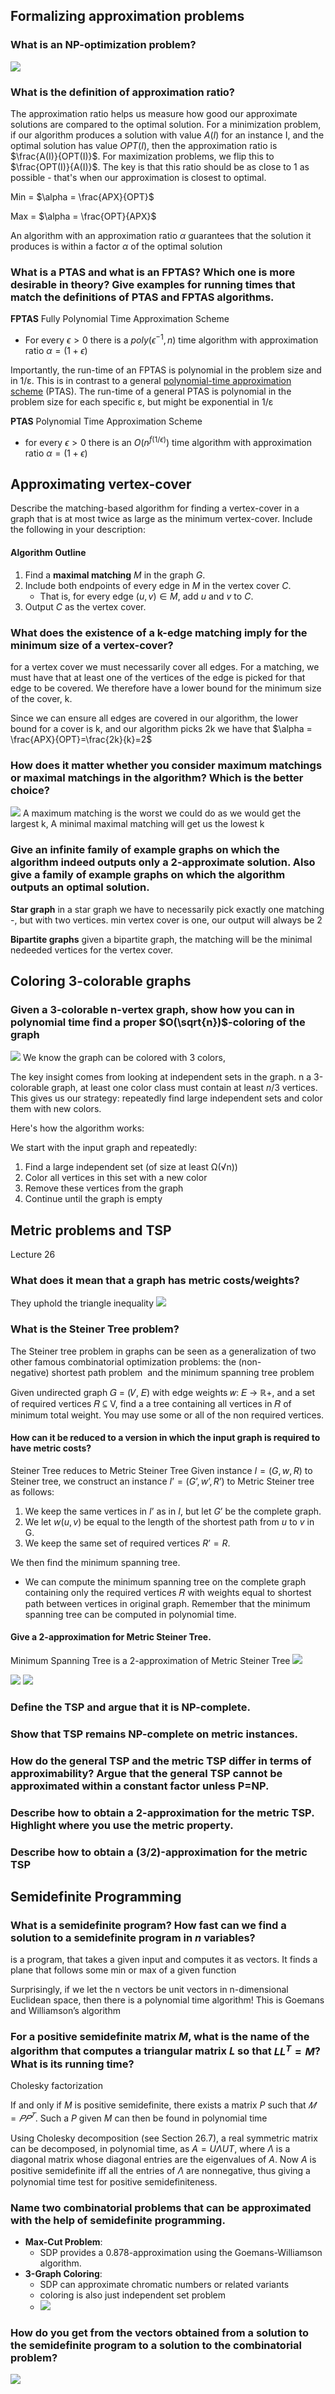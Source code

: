 ## Formalizing approximation problems

### What is an NP-optimization problem?
![](pics/Pasted%20image%2020250105191608.png)
### What is the definition of approximation ratio?
The approximation ratio helps us measure how good our approximate solutions are compared to the optimal solution. For a minimization problem, if our algorithm produces a solution with value $A(I)$ for an instance I, and the optimal solution has value $OPT(I)$, then the approximation ratio is $\frac{A(I)}{OPT(I)}$. 
For maximization problems, we flip this to $\frac{OPT(I)}{A(I)}$. 
The key is that this ratio should be as close to 1 as possible - that's when our approximation is closest to optimal.

Min = $\alpha = \frac{APX}{OPT}$

Max = $\alpha = \frac{OPT}{APX}$

An algorithm with an approximation ratio $\alpha$ guarantees that the solution it produces is within a factor $\alpha$ of the optimal solution

### What is a PTAS and what is an FPTAS? Which one is more desirable in theory? Give examples for running times that match the definitions of PTAS and FPTAS algorithms.
**FPTAS** Fully Polynomial Time Approximation Scheme
- For every $\epsilon > 0$ there is a $poly(\epsilon^{-1},n)$ time algorithm with approximation ratio $\alpha = (1+\epsilon)$

Importantly, the run-time of an FPTAS is polynomial in the problem size and in 1/ε. This is in contrast to a general [polynomial-time approximation scheme](https://en.wikipedia.org/wiki/Polynomial-time_approximation_scheme "Polynomial-time approximation scheme") (PTAS). The run-time of a general PTAS is polynomial in the problem size for each specific ε, but might be exponential in 1/ε

**PTAS** Polynomial Time Approximation Scheme
- for every $\epsilon>0$ there is an $O(n^{f(1/ \epsilon)})$ time algorithm with approximation ratio $\alpha = (1+\epsilon)$

## Approximating vertex-cover

Describe the matching-based algorithm for finding a vertex-cover in a graph that is at most twice as large as the minimum vertex-cover. Include the following in your description:

#### Algorithm Outline
1. Find a **maximal matching** $M$ in the graph $G$.
2. Include both endpoints of every edge in $M$ in the vertex cover $C$.
    - That is, for every edge $(u, v) \in M$, add $u$ and $v$ to $C$.
3. Output $C$ as the vertex cover.
### What does the existence of a k-edge matching imply for the minimum size of a vertex-cover?
for a vertex cover we must necessarily cover all edges. For a matching, we must have that at least one of the vertices of the edge is picked for that edge to be covered. We therefore have a lower bound for the minimum size of the cover, k.

Since we can ensure all edges are covered in our algorithm, the lower bound for a cover is k, and our algorithm picks 2k we have that
 $\alpha = \frac{APX}{OPT}=\frac{2k}{k}=2$
 
### How does it matter whether you consider maximum matchings or maximal matchings in the algorithm? Which is the better choice?
![](pics/maximumVsMaximalMatching.png)
A maximum matching is the worst we could do as we would get the largest k, 
A minimal maximal matching will get us the lowest k
### Give an infinite family of example graphs on which the algorithm indeed outputs only a 2-approximate solution. Also give a family of example graphs on which the algorithm outputs an optimal solution.

**Star graph**
in a star graph we have to necessarily pick exactly one matching -, but with two vertices. min vertex cover is one, our output will always be 2

**Bipartite graphs**
given a bipartite graph, the matching will be the minimal nedeeded vertices for the vertex cover.

## Coloring 3-colorable graphs

### Given a 3-colorable n-vertex graph, show how you can in polynomial time find a proper $O(\sqrt{n})$-coloring of the graph
![](pics/Pasted%20image%2020250105185159.png)
We know the graph can be colored with 3 colors, 

The key insight comes from looking at independent sets in the graph. 
n a 3-colorable graph, at least one color class must contain at least $n/3$ vertices. This gives us our strategy: repeatedly find large independent sets and color them with new colors.

Here's how the algorithm works:

We start with the input graph and repeatedly:

1. Find a large independent set (of size at least Ω(√n))
2. Color all vertices in this set with a new color
3. Remove these vertices from the graph
4. Continue until the graph is empty

## Metric problems and TSP
Lecture 26

### What does it mean that a graph has metric costs/weights?
They uphold the triangle inequality
![](pics/triangle_inequality.png)
### What is the Steiner Tree problem?
The Steiner tree problem in graphs can be seen as a generalization of two other famous combinatorial optimization problems: the (non-negative) shortest path problem  and the minimum spanning tree problem

Given undirected graph 𝐺 = (𝑉, 𝐸) with edge weights 𝑤: 𝐸 → ℝ+, and a set of required vertices 𝑅 ⊆ V, find a a tree containing all vertices in 𝑅 of minimum total weight. You may use some or all of the non required vertices.
#### How can it be reduced to a version in which the input graph is required to have metric costs?
Steiner Tree reduces to Metric Steiner Tree
Given instance $I=(G,w,R)$ to Steiner tree, we construct an instance $I’=(G’,w’,R’)$ to Metric Steiner tree as follows:
1. We keep the same vertices in $I’$ as in $I$, but let $G’$ be the complete graph. 
2. We let $w(u,v)$ be equal to the length of the shortest path from $u$ to $v$ in G. 
3. We keep the same set of required vertices $R’=R$.

We then find the minimum spanning tree.
- We can compute the minimum spanning tree on the complete graph containing only the required vertices 𝑅 with weights equal to shortest path between vertices in original graph. Remember that the minimum spanning tree can be computed in polynomial time.


#### Give a 2-approximation for Metric Steiner Tree.
Minimum Spanning Tree is a 2-approximation of Metric Steiner Tree
![](pics/metric_steiner1.png)

![](pics/metric_steiner2.png)
![](pics/metric_steiner3.png)
### Define the TSP and argue that it is NP-complete.

### Show that TSP remains NP-complete on metric instances.
### How do the general TSP and the metric TSP differ in terms of approximability? Argue that the general TSP cannot be approximated within a constant factor unless P=NP.
### Describe how to obtain a 2-approximation for the metric TSP. Highlight where you use the metric property.
###  Describe how to obtain a (3/2)-approximation for the metric TSP

## Semidefinite Programming

### What is a semidefinite program? How fast can we find a solution to a semidefinite program in $n$ variables?

is a program, that takes a given input and computes it as vectors. It finds a plane that follows some min or max of a given function

Surprisingly, if we let the n vectors be unit vectors in n-dimensional Euclidean space, then there is a polynomial time algorithm! This is Goemans and Williamson’s algorithm

###  For a positive semidefinite matrix $M$, what is the name of the algorithm that computes a triangular matrix $L$ so that $LL^T=M$? What is its running time?
Cholesky factorization

If and only if $M$ is positive semidefinite, there exists a matrix $P$ such that $𝑀 = 𝑃𝑃^𝑇$. Such a $P$ given $M$ can then be found in polynomial time

Using Cholesky decomposition (see Section 26.7), a real symmetric matrix can be decomposed, in polynomial time, as $A=U ΛU T$, where $Λ$ is a diagonal matrix whose diagonal entries are the eigenvalues of $A$. Now $A$ is positive semidefinite iﬀ all the entries of $Λ$ are nonnegative, thus giving a polynomial time test for positive semidefiniteness.
### Name two combinatorial problems that can be approximated with the help of semidefinite programming.
- **Max-Cut Problem**:
    - SDP provides a 0.878-approximation using the Goemans-Williamson algorithm.
- **3-Graph Coloring**:
    - SDP can approximate chromatic numbers or related variants
    - coloring is also just independent set problem
    - ![](pics/semi_independentset.png)
### How do you get from the vectors obtained from a solution to the semidefinite program to a solution to the combinatorial problem?
![](pics/analysis_of_semi.png)